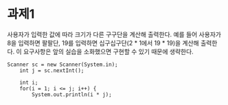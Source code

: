# 과제1
  사용자가 입력한 값에 따라 크기가 다른 구구단을 계산해 출력한다.
  예를 들어 사용자가 8을 입력하면 팔팔단, 19를 입력하면 십구십구단(2 * 1에서 19 * 19)을 계산해 출력한다.
  이 요구사항은 앞의 실습을 소화했으면 구현할 수 있기 때문에 생략한다. 
  
  	Scanner sc = new Scanner(System.in);
		int j = sc.nextInt();

		int i;
		for(i = 1; i <= j; i++) {
			System.out.println(i * j);
  
